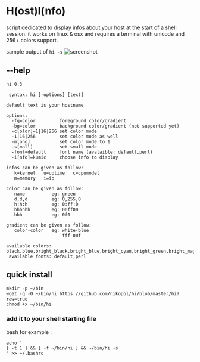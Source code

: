# H(ost)I(nfo)

script dedicated to display infos about your host at the start of a shell session.
it works on linux & osx and requires a terminal with unicode and 256+ colors support.

sample output of `hi -s`
![screenshot](https://github.com/nikopol/hi/blob/master/hi.png?raw=true "hi -s")


## --help
```
hi 0.3

 syntax: hi [-options] [text]

default text is your hostname

options:
  -fg=color         foreground color/gradient
  -bg=color         background color/gradient (not supported yet)
  -c[olor]=1|16|256 set color mode
  -1|16|256         set color mode as well
  -m[ono]           set color mode to 1
  -s[mall]          set small mode
  -font=default     font name (avalaible: default,perl)
  -i[nfo]=kumic     choose info to display

infos can be given as follow:
   k=kernel   u=uptime   c=cpumodel
   m=memory   i=ip

color can be given as follow:
   name          eg: green
   d,d,d         eg: 0,255,0
   h:h:h         eg: 0:ff:0
   hhhhhh        eg: 00ff00
   hhh           eg: 0f0

gradient can be given as follow:
   color-color   eg: white-blue
                     fff-00f

available colors: black,blue,bright_black,bright_blue,bright_cyan,bright_green,bright_magenta,bright_red,bright_white,bright_yellow,cyan,green,grey,magenta,red,white,yellow
 available fonts: default,perl
```

## quick install

```shell
mkdir -p ~/bin
wget -q -O ~/bin/hi https://github.com/nikopol/hi/blob/master/hi?raw=true
chmod +x ~/bin/hi
```

### add it to your shell starting file

bash for example :

```shell
echo '
[ -t 1 ] && [ -f ~/bin/hi ] && ~/bin/hi -s
' >> ~/.bashrc
```
